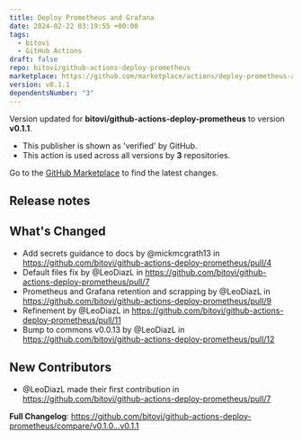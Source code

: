 ```yaml
---
title: Deploy Prometheus and Grafana
date: 2024-02-22 03:19:55 +00:00
tags:
  - bitovi
  - GitHub Actions
draft: false
repo: bitovi/github-actions-deploy-prometheus
marketplace: https://github.com/marketplace/actions/deploy-prometheus-and-grafana
version: v0.1.1
dependentsNumber: "3"
---
```



Version updated for **bitovi/github-actions-deploy-prometheus** to version **v0.1.1**.
- This publisher is shown as 'verified' by GitHub.
- This action is used across all versions by **3** repositories.

Go to the [GitHub Marketplace](https://github.com/marketplace/actions/deploy-prometheus-and-grafana) to find the latest changes.

## Release notes

## What's Changed
* Add secrets guidance to docs by @mickmcgrath13 in https://github.com/bitovi/github-actions-deploy-prometheus/pull/4
* Default files fix by @LeoDiazL in https://github.com/bitovi/github-actions-deploy-prometheus/pull/7
* Prometheus and Grafana retention and scrapping by @LeoDiazL in https://github.com/bitovi/github-actions-deploy-prometheus/pull/9
* Refinement by @LeoDiazL in https://github.com/bitovi/github-actions-deploy-prometheus/pull/11
* Bump to commons v0.0.13 by @LeoDiazL in https://github.com/bitovi/github-actions-deploy-prometheus/pull/12

## New Contributors
* @LeoDiazL made their first contribution in https://github.com/bitovi/github-actions-deploy-prometheus/pull/7

**Full Changelog**: https://github.com/bitovi/github-actions-deploy-prometheus/compare/v0.1.0...v0.1.1
